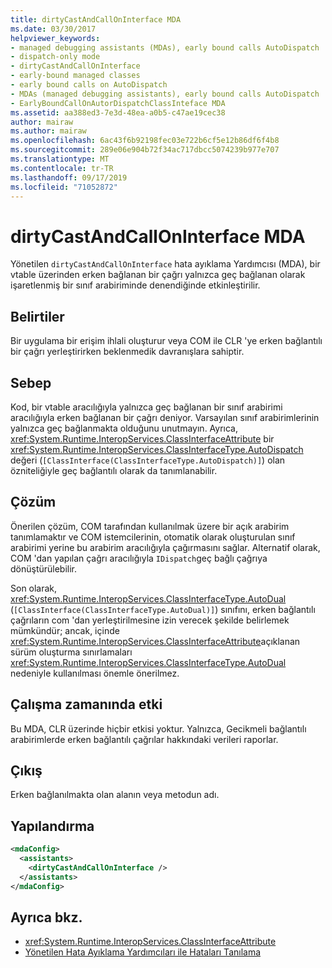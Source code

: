 ```yaml
---
title: dirtyCastAndCallOnInterface MDA
ms.date: 03/30/2017
helpviewer_keywords:
- managed debugging assistants (MDAs), early bound calls AutoDispatch
- dispatch-only mode
- dirtyCastAndCallOnInterface
- early-bound managed classes
- early bound calls on AutoDispatch
- MDAs (managed debugging assistants), early bound calls AutoDispatch
- EarlyBoundCallOnAutorDispatchClassInteface MDA
ms.assetid: aa388ed3-7e3d-48ea-a0b5-c47ae19cec38
author: mairaw
ms.author: mairaw
ms.openlocfilehash: 6ac43f6b92198fec03e722b6cf5e12b86df6f4b8
ms.sourcegitcommit: 289e06e904b72f34ac717dbcc5074239b977e707
ms.translationtype: MT
ms.contentlocale: tr-TR
ms.lasthandoff: 09/17/2019
ms.locfileid: "71052872"
---
```

# <a name="dirtycastandcalloninterface-mda"></a>dirtyCastAndCallOnInterface MDA
Yönetilen `dirtyCastAndCallOnInterface` hata ayıklama Yardımcısı (MDA), bir vtable üzerinden erken bağlanan bir çağrı yalnızca geç bağlanan olarak işaretlenmiş bir sınıf arabiriminde denendiğinde etkinleştirilir.  
  
## <a name="symptoms"></a>Belirtiler  
 Bir uygulama bir erişim ihlali oluşturur veya COM ile CLR 'ye erken bağlantılı bir çağrı yerleştirirken beklenmedik davranışlara sahiptir.  
  
## <a name="cause"></a>Sebep  
 Kod, bir vtable aracılığıyla yalnızca geç bağlanan bir sınıf arabirimi aracılığıyla erken bağlanan bir çağrı deniyor. Varsayılan sınıf arabirimlerinin yalnızca geç bağlanmakta olduğunu unutmayın. Ayrıca, <xref:System.Runtime.InteropServices.ClassInterfaceAttribute> bir <xref:System.Runtime.InteropServices.ClassInterfaceType.AutoDispatch> değeri (`[ClassInterface(ClassInterfaceType.AutoDispatch)]`) olan özniteliğiyle geç bağlantılı olarak da tanımlanabilir.  
  
## <a name="resolution"></a>Çözüm  
 Önerilen çözüm, COM tarafından kullanılmak üzere bir açık arabirim tanımlamaktır ve COM istemcilerinin, otomatik olarak oluşturulan sınıf arabirimi yerine bu arabirim aracılığıyla çağırmasını sağlar. Alternatif olarak, COM 'dan yapılan çağrı aracılığıyla `IDispatch`geç bağlı çağrıya dönüştürülebilir.  
  
 Son olarak, <xref:System.Runtime.InteropServices.ClassInterfaceType.AutoDual> (`[ClassInterface(ClassInterfaceType.AutoDual)]`) sınıfını, erken bağlantılı çağrıların com 'dan yerleştirilmesine izin verecek şekilde belirlemek mümkündür; ancak, içinde <xref:System.Runtime.InteropServices.ClassInterfaceAttribute>açıklanan sürüm oluşturma sınırlamaları <xref:System.Runtime.InteropServices.ClassInterfaceType.AutoDual> nedeniyle kullanılması önemle önerilmez.  
  
## <a name="effect-on-the-runtime"></a>Çalışma zamanında etki  
 Bu MDA, CLR üzerinde hiçbir etkisi yoktur. Yalnızca, Gecikmeli bağlantılı arabirimlerde erken bağlantılı çağrılar hakkındaki verileri raporlar.  
  
## <a name="output"></a>Çıkış  
 Erken bağlanılmakta olan alanın veya metodun adı.  
  
## <a name="configuration"></a>Yapılandırma  
  
```xml  
<mdaConfig>  
  <assistants>  
    <dirtyCastAndCallOnInterface />  
  </assistants>  
</mdaConfig>  
```  
  
## <a name="see-also"></a>Ayrıca bkz.

- <xref:System.Runtime.InteropServices.ClassInterfaceAttribute>
- [Yönetilen Hata Ayıklama Yardımcıları ile Hataları Tanılama](diagnosing-errors-with-managed-debugging-assistants.md)
